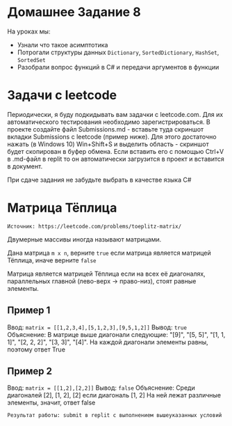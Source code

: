 # Домашнее Задание 8

На уроках мы:

*    Узнали что такое асимптотика
*    Потрогали структуры данных `Dictionary`, `SortedDictionary`, `HashSet`, `SortedSet`
*    Разобрали вопрос функций в C# и передачи аргументов в функции

# Задачи с leetcode

Периодически, я буду подкидывать вам задачки с leetcode.com. Для их автоматического тестирования необходимо зарегистрироваться. В проекте создайте файл Submissions.md - вставьте туда скриншот вкладки Submissions с leetcode (пример ниже). Для этого достаточно нажать (в Windows 10) Win+Shift+S и выделить область - скриншот будет скопирован в буфер обмена. Если вставить его с помощью Ctrl+V в .md-файл в replit то он автоматически загрузится в проект и вставится в документ.

При сдаче задания не забудьте выбрать в качестве языка C#
# Матрица Тёплица

    Источник: https://leetcode.com/problems/toeplitz-matrix/

Двумерные массивы иногда называют матрицами.

Дана матрица `m x n`, верните `true` если матрица является матрицей Тёплица, иначе верните `false`

Матрица является матрицей Тёплица если на всех её диагоналях, параллельных главной (лево-верх -> право-низ), стоят равные элементы.

## Пример 1

Ввод: `matrix = [[1,2,3,4],[5,1,2,3],[9,5,1,2]]`
Вывод: `true`
Объяснение:
В матрице выше диагонали следующие:
"[9]", "[5, 5]", "[1, 1, 1]", "[2, 2, 2]", "[3, 3]", "[4]".
На каждой диагонали элементы равны, поэтому ответ True

## Пример 2

Ввод: `matrix = [[1,2],[2,2]]`
Вывод: `false`
Объяснение:
Среди диагоналей [2], [1, 2], [2] если диагональ [1, 2] 
На ней лежат различные элементы, значит, ответ false

    Результат работы: submit в replit с выполнением вышеуказанных условий
